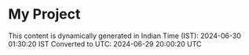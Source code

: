 # My Project

This content is dynamically generated in Indian Time (IST): 2024-06-30 01:30:20 IST
Converted to UTC: 2024-06-29 20:00:20 UTC
